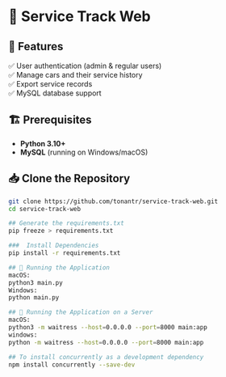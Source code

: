 # 🚗 Service Track Web

## 📌 Features  
✅ User authentication (admin & regular users)  
✅ Manage cars and their service history  
✅ Export service records  
✅ MySQL database support  

## 🏗 Prerequisites  
- **Python 3.10+**  
- **MySQL** (running on Windows/macOS)  

## 📥 Clone the Repository  
```sh
git clone https://github.com/tonantr/service-track-web.git
cd service-track-web

## Generate the requirements.txt
pip freeze > requirements.txt

###  Install Dependencies
pip install -r requirements.txt

## 🚀 Running the Application
macOS:
python3 main.py
Windows:
python main.py

## 🚀 Running the Application on a Server
macOS:
python3 -m waitress --host=0.0.0.0 --port=8000 main:app
windows:
python -m waitress --host=0.0.0.0 --port=8000 main:app

## To install concurrently as a development dependency
npm install concurrently --save-dev
